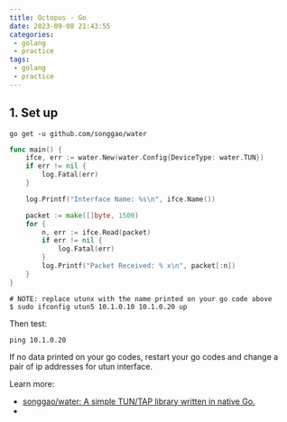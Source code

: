 ```yaml
---
title: Octopus - Go
date: 2023-09-08 21:43:55
categories:
 - golang
 - practice
tags:
 - golang
 - practice
---
```


## 1. Set up

```shell
go get -u github.com/songgao/water
```

```go
func main() {
	ifce, err := water.New(water.Config{DeviceType: water.TUN})
	if err != nil {
		log.Fatal(err)
	}

	log.Printf("Interface Name: %s\n", ifce.Name())

	packet := make([]byte, 1500)
	for {
		n, err := ifce.Read(packet)
		if err != nil {
			log.Fatal(err)
		}
		log.Printf("Packet Received: % x\n", packet[:n])
	}
}

```

```shell
# NOTE: replace utunx with the name printed on your go code above
$ sudo ifconfig utun5 10.1.0.10 10.1.0.20 up
```

Then test:

```shell
ping 10.1.0.20
```

If no data printed on your go codes, restart your go codes and change a pair of ip addresses for utun interface.

Learn more: 

- [songgao/water: A simple TUN/TAP library written in native Go.](https://github.com/songgao/water)
- 
